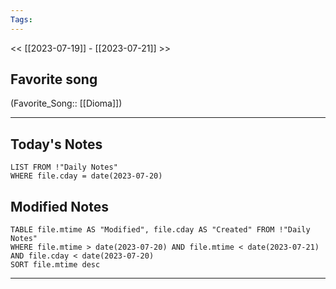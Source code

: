 ```yaml
---
Tags:
---
```

<< [[2023-07-19]] - [[2023-07-21]] >>
## Favorite song
(Favorite_Song:: [[Dioma]])

___
## Today's Notes
```dataview
LIST FROM !"Daily Notes"
WHERE file.cday = date(2023-07-20)
```
## Modified Notes
```dataview
TABLE file.mtime AS "Modified", file.cday AS "Created" FROM !"Daily Notes" 
WHERE file.mtime > date(2023-07-20) AND file.mtime < date(2023-07-21) AND file.cday < date(2023-07-20)
SORT file.mtime desc
```
___
